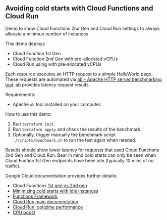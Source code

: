 ## Avoiding cold starts with Cloud Functions and Cloud Run

Demo to show Cloud Functions 2nd Gen and Cloud Run settings to always allocate a minimun number of instances

This demo deploys
- Cloud Function 1st Gen 
- Cloud Function 2nd Gen with pre-allocated vCPUs
- Cloud Run using with pre-allocated vCPUs

Each resource executes an HTTP request to a simple HelloWorld page. These requests are automated via [ab - Apache HTTP server benchmarking tool](https://httpd.apache.org/docs/2.4/programs/ab.html#:~:text=ab%20is%20a%20tool%20for,installation%20is%20capable%20of%20serving). ab provides latency request results.

Requirements:

* Apache `ab` tool installed on your computer.

How to use this demo:

1. Run `terraform init`.
2. Run `terraform apply` and check the results of the benchmark.
3. Optionally, trigger manually the benchmark script `./scripts/benchmark.sh` to run the test again when needed.


Results should show lower latency for requests that used Cloud Functions 2nd Gen and Cloud Run. Bear in mind cold starts can only be seen when Cloud Funtion 1st Gen endpoints have been idle (typically 10 mins of no traffic).

Google Cloud documentation provides further details:

- Cloud Functions [1st gen vs 2nd gen](https://cloud.google.com/functions/docs/concepts/version-comparison)
- [Minimizing cold starts with idle instances](https://cloud.google.com/functions/docs/configuring/min-instances#idle_instances_and_cold_starts)
- [Functions Framework](https://cloud.google.com/functions/docs/functions-framework) 
- [Cloud Run main documentation](https://cloud.google.com/run/docs/overview/what-is-cloud-run)
- [Cloud Run: optizime performance](https://cloud.google.com/run/docs/tips/general#optimize_performance)
- [CPU boost](https://cloud.google.com/blog/products/serverless/announcing-startup-cpu-boost-for-cloud-run--cloud-functions)

